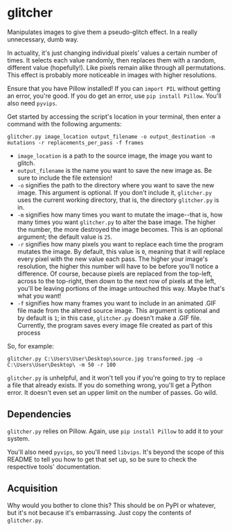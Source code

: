 # glitcher
Manipulates images to give them a pseudo-glitch effect. In a really unnecessary, dumb way.

In actuality, it's just changing individual pixels' values a certain number of times. It selects each value randomly, then replaces them with a random, different value (hopefully!). Like pixels remain alike through all permutations. This effect is probably more noticeable in images with higher resolutions.

Ensure that you have Pillow installed! If you can `import PIL` without getting an error, you're good. If you do get an error, use `pip install Pillow`. You'll also need `pyvips`.

Get started by accessing the script's location in your terminal, then enter a command with the following arguments:

```
glitcher.py image_location output_filename -o output_destination -m mutations -r replacements_per_pass -f frames
```

- `image_location` is a path to the source image, the image you want to glitch.
- `output_filename` is the name you want to save the new image as. Be sure to include the file extension!
- `-o` signifies the path to the directory where you want to save the new image. This argument is optional. If you don't include it, `glitcher.py` uses the current working directory, that is, the directory `glitcher.py` is in.
- `-m` signifies how many times you want to mutate the image--that is, how many times you want `glitcher.py` to alter the base image. The higher the number, the more destroyed the image becomes. This is an optional argument; the default value is `25`.
- `-r` signifies how many pixels you want to replace each time the program mutates the image. By default, this value is `0`, meaning that it will replace every pixel with the new value each pass. The higher your image's resolution, the higher this number will have to be before you'll notice a difference. Of course, because pixels are replaced from the top-left, across to the top-right, then down to the next row of pixels at the left, you'll be leaving portions of the image untouched this way. Maybe that's what you want!
- `-f` signifies how many frames you want to include in an animated .GIF file made from the altered source image. This argument is optional and by default is `1`; in this case, `glitcher.py` doesn't make a .GIF file. Currently, the program saves every image file created as part of this process

So, for example:

```
glitcher.py C:\Users\User\Desktop\source.jpg transformed.jpg -o C:\Users\User\Desktop\ -m 50 -r 100
```

`glitcher.py` is unhelpful, and it won't tell you if you're going to try to replace a file that already exists. If you do something wrong, you'll get a Python error. It doesn't even set an upper limit on the number of passes. Go wild.

## Dependencies

`glitcher.py` relies on Pillow. Again, use `pip install Pillow` to add it to your system.

You'll also need `pyvips`, so you'll need `libvips`. It's beyond the scope of this README to tell you how to get that set up, so be sure to check the respective tools' documentation.

## Acquisition

Why would you bother to clone this? This should be on PyPI or whatever, but it's not because it's embarrassing. Just copy the contents of `glitcher.py`.